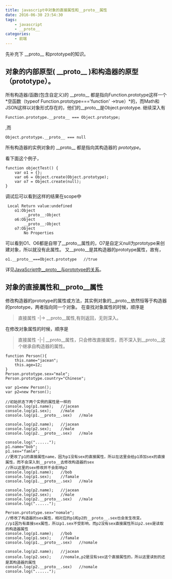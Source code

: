 ```yaml
---
title: javascript中对象的直接属性和__proto__属性
date: 2016-06-30 23:54:30
tags:
    - javascript
    - __proto__
categories:
    - 前端
---
```

先补充下 \_\_proto\_\_ 和prototype的知识。
## 对象的内部原型( \_\_proto\_\_ )和构造器的原型（prototype）。
所有构造器/函数(包含自定义)的 \_\_proto\_\_ 都是指向Function.prototype这样一个*空函数（typeof Function.prototype==='function' ->true）*的，而Math和JSON这样以对象形式存在的，他们的\_\_proto\_\_是Object.prototype.
继续深入有

```
Function.prototype.__proto__ === Object.prototype;
```

,而 

```
Object.prototype.__proto__ === null
```

所有构造器的实例对象的 \_\_proto\_\_ 都是指向其构造器的 *prototype*。
<!--more-->
看下面这个例子，

```
function objectTest() {
    var o1 = {};   
    var o6 = Object.create(Object.prototype);
    var o7 = Object.create(null);
}
```
调试后可以看到这样的结果在scope中

```
 Local Return value:undefined
    o1:Object 
        __proto__:Object    
    o6:Object
        __proto__:Object
    o7:Object
        No Properties 
```

可以看到O1、O6都是自带了\_\_proto\_\_属性的，O7是自定义null为prototype来创建对象，所以就没有此属性。
又\_\_proto\_\_是其构造器的prototype属性，故有，

```
o1.__proto__===Object.prototype   //true
```

详见[JavaScript中__proto__与prototype的关系](http://www.cnblogs.com/snandy/archive/2012/09/01/2664134.html)。

## 对象的直接属性和\_\_proto\_\_属性
修改构造器的prototype的属性或方法，其实例对象的\_\_proto\_\_依然恒等于构造器的prototype，两者指向同一个对象。
在查找对象属性的时候，顺序是  
> 直接属性 -|->  \_\_proto\_\_属性,有则返回，无则深入。

在修改对象属性的时候，顺序是
> 直接属性 -|-|  \_\_proto\_\_属性，只会修改直接属性，而不深入到\_\_proto\_\_这个继承自构造器的属性。


```
function Person(){
    this.name="jacean";
    this.age=12;
}
Person.prototype.sex="male";
Person.prototype.country="Chinese";

var p1=new Person();
var p2=new Person();

//初始状态下两个实例的属性是一样的
console.log(p1.name);   //jacean
console.log(p1.sex);    //male
console.log(p1.__proto__.sex)   //male

console.log(p2.name);   //jacean
console.log(p2.sex);    //male
console.log(p2.__proto__.sex)   //male

console.log("......");
p1.name="bob";
p1.sex="famle";
//更改了p1的直接属性name，因为p1没有sex的直接属性，所以在这里会给p1添加sex的直接属性，而不会深入到__proto__去修改构造器的sex
//所以这里的sex修改并不会影响p2
console.log(p1.name);   //bob
console.log(p1.sex);    //famale
console.log(p1.__proto__.sex)   //male

console.log(p2.name);   //jacean
console.log(p2.sex);    //male
console.log(p2.__proto__.sex)   //male
console.log("......");

Person.prototype.sex="nomale";
//修改了构造器的sex属性，相对应的p1和p2的__proto__.sex也会发生改变。
//p1因为有直接sex属性，所以p1.sex不受影响，而p2没有sex直接属性所以p2.sex是读取的构造器属性
console.log(p1.name);   //bob
console.log(p1.sex);    //famale
console.log(p1.__proto__.sex)   //nomale

console.log(p2.name);   //jacean
console.log(p2.sex);    //nomale,p2是没有sex这个直接属性的，所以这里读到的还是其构造器的属性
console.log(p2.__proto__.sex)   //nomale
console.log("......");
```
